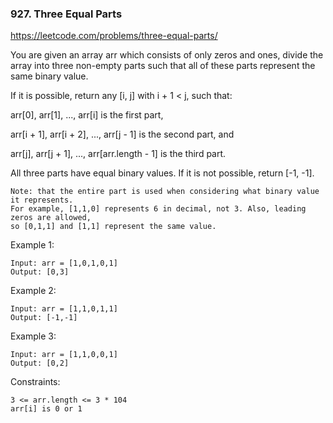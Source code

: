 ### 927. Three Equal Parts

https://leetcode.com/problems/three-equal-parts/

You are given an array arr which consists of only zeros and ones, divide the array into three non-empty parts such that all of these parts represent the same binary value.

If it is possible, return any [i, j] with i + 1 < j, such that:

arr[0], arr[1], ..., arr[i] is the first part,

arr[i + 1], arr[i + 2], ..., arr[j - 1] is the second part, and

arr[j], arr[j + 1], ..., arr[arr.length - 1] is the third part.

All three parts have equal binary values.
If it is not possible, return [-1, -1].

    Note: that the entire part is used when considering what binary value it represents.
    For example, [1,1,0] represents 6 in decimal, not 3. Also, leading zeros are allowed, 
    so [0,1,1] and [1,1] represent the same value.



Example 1:

    Input: arr = [1,0,1,0,1]
    Output: [0,3]
Example 2:

    Input: arr = [1,1,0,1,1]
    Output: [-1,-1]
Example 3:

    Input: arr = [1,1,0,0,1]
    Output: [0,2]


Constraints:

    3 <= arr.length <= 3 * 104
    arr[i] is 0 or 1
